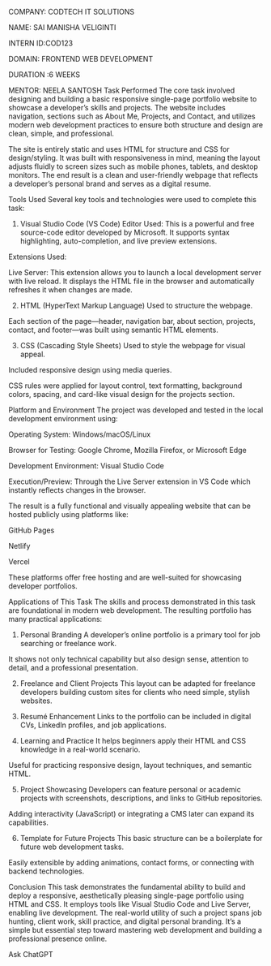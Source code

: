 COMPANY: CODTECH IT SOLUTIONS

NAME: SAI MANISHA VELIGINTI

INTERN ID:COD123

DOMAIN: FRONTEND WEB DEVELOPMENT

DURATION :6 WEEKS

MENTOR: NEELA SANTOSH
Task Performed
The core task involved designing and building a basic responsive single-page portfolio website to showcase a developer’s skills and projects. The website includes navigation, sections such as About Me, Projects, and Contact, and utilizes modern web development practices to ensure both structure and design are clean, simple, and professional.

The site is entirely static and uses HTML for structure and CSS for design/styling. It was built with responsiveness in mind, meaning the layout adjusts fluidly to screen sizes such as mobile phones, tablets, and desktop monitors. The end result is a clean and user-friendly webpage that reflects a developer’s personal brand and serves as a digital resume.

Tools Used
Several key tools and technologies were used to complete this task:

1. Visual Studio Code (VS Code)
Editor Used: This is a powerful and free source-code editor developed by Microsoft. It supports syntax highlighting, auto-completion, and live preview extensions.

Extensions Used:

Live Server: This extension allows you to launch a local development server with live reload. It displays the HTML file in the browser and automatically refreshes it when changes are made.

2. HTML (HyperText Markup Language)
Used to structure the webpage.

Each section of the page—header, navigation bar, about section, projects, contact, and footer—was built using semantic HTML elements.

3. CSS (Cascading Style Sheets)
Used to style the webpage for visual appeal.

Included responsive design using media queries.

CSS rules were applied for layout control, text formatting, background colors, spacing, and card-like visual design for the projects section.

Platform and Environment
The project was developed and tested in the local development environment using:

Operating System: Windows/macOS/Linux

Browser for Testing: Google Chrome, Mozilla Firefox, or Microsoft Edge

Development Environment: Visual Studio Code

Execution/Preview: Through the Live Server extension in VS Code which instantly reflects changes in the browser.

The result is a fully functional and visually appealing website that can be hosted publicly using platforms like:

GitHub Pages

Netlify

Vercel

These platforms offer free hosting and are well-suited for showcasing developer portfolios.

Applications of This Task
The skills and process demonstrated in this task are foundational in modern web development. The resulting portfolio has many practical applications:

1. Personal Branding
A developer’s online portfolio is a primary tool for job searching or freelance work.

It shows not only technical capability but also design sense, attention to detail, and a professional presentation.

2. Freelance and Client Projects
This layout can be adapted for freelance developers building custom sites for clients who need simple, stylish websites.

3. Resumé Enhancement
Links to the portfolio can be included in digital CVs, LinkedIn profiles, and job applications.

4. Learning and Practice
It helps beginners apply their HTML and CSS knowledge in a real-world scenario.

Useful for practicing responsive design, layout techniques, and semantic HTML.

5. Project Showcasing
Developers can feature personal or academic projects with screenshots, descriptions, and links to GitHub repositories.

Adding interactivity (JavaScript) or integrating a CMS later can expand its capabilities.

6. Template for Future Projects
This basic structure can be a boilerplate for future web development tasks.

Easily extensible by adding animations, contact forms, or connecting with backend technologies.

Conclusion
This task demonstrates the fundamental ability to build and deploy a responsive, aesthetically pleasing single-page portfolio using HTML and CSS. It employs tools like Visual Studio Code and Live Server, enabling live development. The real-world utility of such a project spans job hunting, client work, skill practice, and digital personal branding. It’s a simple but essential step toward mastering web development and building a professional presence online.









Ask ChatGPT
